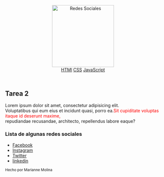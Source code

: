 <!DOCTYPE html>

<html lang="en">

<head>
    <meta charset="UTF-8">
    <meta http-equiv="X-UA-Compatible" content="IE=edge">
    <meta name="viewport" content="width=device-width, initial-scale=1.0">
    <title>Tarea 2</title>
</head>

<body>

<header>
    <img src="pictures/Imagen.png" alt="Redes Sociales" width="200">
    <nav>
    <a href="https://es.wikipedia.org/wiki/HTML" target="_blank">HTMl</a>
    <a href="https://es.wikipedia.org/wiki/Hoja_de_estilos_en_cascada" target="_blank">CSS</a>
    <a href="https://www.javascript.com/" target="_blank">JavaScript</a>
    </nav>
</header>

<main>

<h2>Tarea 2 </h2>
<p>Lorem ipsum dolor sit amet, consectetur adipisicing elit. <br> Voluptatibus qui eum eius et incidunt quasi, porro ea.<span style="color: red;" >Sit cupiditate voluptas itaque id deserunt maxime, </span> <br> repudiandae recusandae, architecto, repellendus labore eaque?</p>

<h3>Lista de algunas redes sociales</h3>
<ul>
    <li> <a href="https://facebook.com/" target="_blank">Facebook</a> </li>
    <li> <a href="https://instagram.com/" target="_blank">Instagram</a></li>
    <li> <a href="https://twitter.com/" target="_blank">Twitter</a></li>
    <li> <a href="https://cr.linkedin.com/" target="_blank">linkedin</a></li>
</ul>

</main>
<footer>
<p><small>Hecho por Marianne Molina</small></p>
</footer>
</body>
</html>
